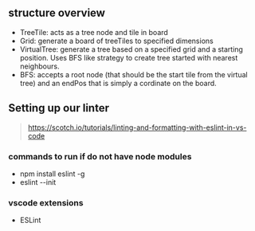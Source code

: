 
## structure overview
- TreeTile: acts as a tree node and tile in board
- Grid: generate a board of treeTiles to specified dimensions
- VirtualTree: generate a tree based on a specified grid and a starting position. 
Uses BFS like strategy to create tree started with nearest neighbours. 
- BFS: accepts a root node (that should be the start tile from the virtual tree)
and an endPos that is simply a cordinate on the board.


## Setting up our linter
> https://scotch.io/tutorials/linting-and-formatting-with-eslint-in-vs-code

### commands to run if do not have node modules
- npm install eslint -g
- eslint --init

### vscode extensions
- ESLint

